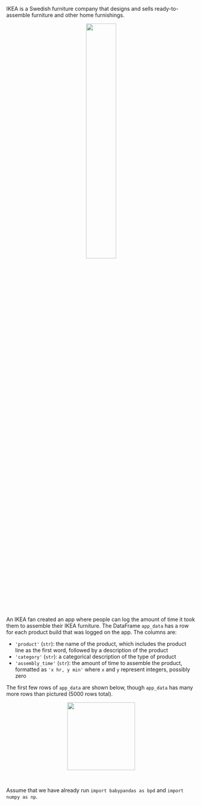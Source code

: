 IKEA is a Swedish furniture company that designs and sells ready-to-assemble furniture and other home furnishings. 

<center><img src='../assets/images/sp22-final/wordless_instructions.png' width=40%></center>



An IKEA fan created an app where people can log the amount of time it took them to assemble their IKEA furniture. The DataFrame `app_data` has a row for each product build that was logged on the app. The columns are:

- `'product'` (`str`): the name of the product, which includes the product line as the first word, followed by a description of the product
- `'category'` (`str`): a categorical description of the type of product
- `'assembly_time'` (`str`): the amount of time to assemble the product, formatted as `'x hr, y min'` where `x` and `y` represent integers, possibly zero


The first few rows of `app_data` are shown below, though `app_data` has many more rows than pictured (5000 rows total).

<center><img src='../assets/images/sp22-final/appdatadf.png' height=180></center>

<p>&nbsp;</p>
  

Assume that we have already run `import babypandas as bpd` and `import numpy as np`.  
